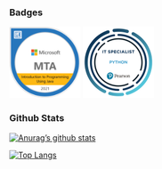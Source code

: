 ### Badges
<a href="https://www.youracclaim.com/badges/7adf28fd-0c6f-4af9-9d8c-441fce844521/public_url"><img src="badge/mta-introduction-to-programming-using-java-certified-2021.png" width = 128px></a>
<a href="https://www.credly.com/badges/e4b4454b-beed-418c-9144-23f58a255e3a/public_url"><img src="badge/it-specialist-python.png" width = 128px></a>

### Github Stats
[![Anurag’s github stats](https://github-readme-stats.vercel.app/api?username=PaulEspina&theme=tokyonight)](https://github.com/PaulEspina)

[![Top Langs](https://github-readme-stats.vercel.app/api/top-langs/?username=PaulEspina&layout=compact&theme=tokyonight)](https://github.com/PaulEspina)
